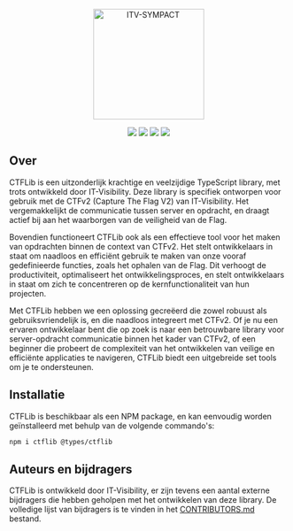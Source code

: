 
<p align="center"><a href="https://it-visibility.net" target="_blank"><img src="https://cdn.discordapp.com/attachments/915495042834108477/1110611023016243240/it-visibility-logo-klein.png" width="200" alt="ITV-SYMPACT"></a></p>

<p align="center">
<a href="https://it-visibility.net"><img src="https://img.shields.io/github/license/IT-visibility/ctflib?style=for-the-badge"></a>
<a href="https://it-visibility.net"><img src="https://img.shields.io/github/stars/IT-visibility/ctflib?style=for-the-badge"></a>
<a href="hhttps://github.com/it-visibility/ctflib/issues"><img src="https://img.shields.io/github/issues/IT-visibility/ctflib?style=for-the-badge"></a>
<a href="https://it-visibility.net"><img src="https://img.shields.io/github/languages/code-size/IT-visibility/ctflib?style=for-the-badge"></a>
</p>

## Over
CTFLib is een uitzonderlijk krachtige en veelzijdige TypeScript library, met trots ontwikkeld door IT-Visibility. Deze library is specifiek ontworpen voor gebruik met de CTFv2 (Capture The Flag V2) van IT-Visibility. Het vergemakkelijkt de communicatie tussen server en opdracht, en draagt actief bij aan het waarborgen van de veiligheid van de Flag.

Bovendien functioneert CTFLib ook als een effectieve tool voor het maken van opdrachten binnen de context van CTFv2. Het stelt ontwikkelaars in staat om naadloos en efficiënt gebruik te maken van onze vooraf gedefinieerde functies, zoals het ophalen van de Flag. Dit verhoogt de productiviteit, optimaliseert het ontwikkelingsproces, en stelt ontwikkelaars in staat om zich te concentreren op de kernfunctionaliteit van hun projecten.

Met CTFLib hebben we een oplossing gecreëerd die zowel robuust als gebruiksvriendelijk is, en die naadloos integreert met CTFv2. Of je nu een ervaren ontwikkelaar bent die op zoek is naar een betrouwbare library voor server-opdracht communicatie binnen het kader van CTFv2, of een beginner die probeert de complexiteit van het ontwikkelen van veilige en efficiënte applicaties te navigeren, CTFLib biedt een uitgebreide set tools om je te ondersteunen.

## Installatie
CTFLib is beschikbaar als een NPM package, en kan eenvoudig worden geïnstalleerd met behulp van de volgende commando's:

```bash
npm i ctflib @types/ctflib
```

## Auteurs en bijdragers
CTFLib is ontwikkeld door IT-Visibility, er zijn tevens een aantal externe bijdragers die hebben geholpen met het ontwikkelen van deze library. De volledige lijst van bijdragers is te vinden in het [CONTRIBUTORS.md](CONTRIBUTORS.md) bestand.
